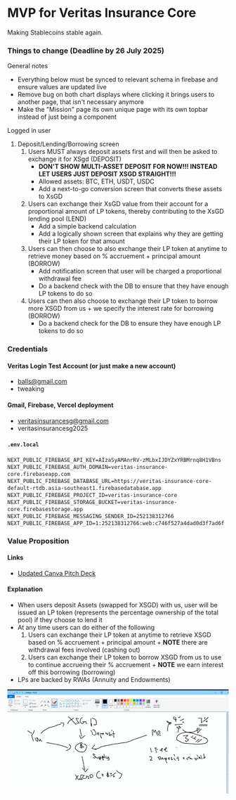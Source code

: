 # MVP for Veritas Insurance Core

Making Stablecoins stable again.

### Things to change (Deadline by 26 July 2025)

General notes

* Everything below must be synced to relevant schema in firebase and ensure values are updated live
* Remove bug on both chart displays where clicking it brings users to another page, that isn't necessary anymore
* Make the "Mission" page its own unique page with its own topbar instead of just being a component

Logged in user

1. Deposit/Lending/Borrowing screen
    1. Users MUST always deposit assets first and will then be asked to exchange it for XSgd (DEPOSIT)
        * **DON'T SHOW MULTI-ASSET DEPOSIT FOR NOW!!! INSTEAD LET USERS JUST DEPOSIT XSGD STRAIGHT!!!** 
        * Allowed assets: BTC, ETH, USDT, USDC
        * Add a next-to-go conversion screen that converts these assets to XsGD 
    2. Users can exchange their XsGD value from their account for a proportional amount of LP tokens, thereby contributing to the XsGD lending pool (LEND)
        * Add a simple backend calculation
        * Add a logically shown screen that explains why they are getting their LP token for that amount
    3. Users can then choose to also exchange their LP token at anytime to retrieve money based on % accruement + principal amount (BORROW)
        * Add notification screen that user will be charged a proportional withdrawal fee
        * Do a backend check with the DB to ensure that they have enough LP tokens to do so 
    4. Users can then also choose to exchange their LP token to borrow more XSGD from us + we specify the interest rate for borrowing (BORROW)
        * Do a backend check for the DB to ensure they have enough LP tokens to do so

### Credentials

#### Veritas Login Test Account (or just make a new account)

* balls@gmail.com
* tweaking

#### Gmail, Firebase, Vercel deployment

* veritasinsurancesg@gmail.com
* veritasinsurancesg2025

#### `.env.local`

```env
NEXT_PUBLIC_FIREBASE_API_KEY=AIzaSyAMAnrRV-zMLbxIJDYZxYRBMrnq8H1VBns
NEXT_PUBLIC_FIREBASE_AUTH_DOMAIN=veritas-insurance-core.firebaseapp.com
NEXT_PUBLIC_FIREBASE_DATABASE_URL=https://veritas-insurance-core-default-rtdb.asia-southeast1.firebasedatabase.app
NEXT_PUBLIC_FIREBASE_PROJECT_ID=veritas-insurance-core
NEXT_PUBLIC_FIREBASE_STORAGE_BUCKET=veritas-insurance-core.firebasestorage.app
NEXT_PUBLIC_FIREBASE_MESSAGING_SENDER_ID=252138312766
NEXT_PUBLIC_FIREBASE_APP_ID=1:252138312766:web:c746f527a4dad0d3f7ad6f
```

### Value Proposition

#### Links

* [Updated Canva Pitch Deck](https://www.canva.com/design/DAGsFpctDPc/3xg1_mWRvNI8-xKh4SyyeA/edit?utm_content=DAGsFpctDPc&utm_campaign=designshare&utm_medium=link2&utm_source=sharebutton)

#### Explanation

* When users deposit Assets (swapped for XSGD) with us, user will be issued an LP token (represents the percentage ownership of the total pool) if they choose to lend it
* At any time users can do either of the following
    1. Users can exchange their LP token at anytime to retrieve XSGD based on % accruement + principal amount +  **NOTE** there are withdrawal fees involved (cashing out)
    2. Users can exchange their LP token to borrow XSGD from us to use to continue accrueing their % accruement + **NOTE** we earn interest off this borrowing (borrowing)
* LPs are backed by RWAs (Annuity and Endowments)

![](./asset/reference/art.png)
